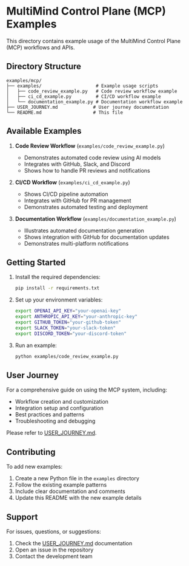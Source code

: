 # MultiMind Control Plane (MCP) Examples

This directory contains example usage of the MultiMind Control Plane (MCP) workflows and APIs.

## Directory Structure

```
examples/mcp/
├── examples/                    # Example usage scripts
│   ├── code_review_example.py   # Code review workflow example
│   ├── ci_cd_example.py         # CI/CD workflow example
│   └── documentation_example.py # Documentation workflow example
├── USER_JOURNEY.md             # User journey documentation
└── README.md                   # This file
```

## Available Examples

1. **Code Review Workflow** (`examples/code_review_example.py`)
   - Demonstrates automated code review using AI models
   - Integrates with GitHub, Slack, and Discord
   - Shows how to handle PR reviews and notifications

2. **CI/CD Workflow** (`examples/ci_cd_example.py`)
   - Shows CI/CD pipeline automation
   - Integrates with GitHub for PR management
   - Demonstrates automated testing and deployment

3. **Documentation Workflow** (`examples/documentation_example.py`)
   - Illustrates automated documentation generation
   - Shows integration with GitHub for documentation updates
   - Demonstrates multi-platform notifications

## Getting Started

1. Install the required dependencies:
   ```bash
   pip install -r requirements.txt
   ```

2. Set up your environment variables:
   ```bash
   export OPENAI_API_KEY="your-openai-key"
   export ANTHROPIC_API_KEY="your-anthropic-key"
   export GITHUB_TOKEN="your-github-token"
   export SLACK_TOKEN="your-slack-token"
   export DISCORD_TOKEN="your-discord-token"
   ```

3. Run an example:
   ```bash
   python examples/code_review_example.py
   ```

## User Journey

For a comprehensive guide on using the MCP system, including:
- Workflow creation and customization
- Integration setup and configuration
- Best practices and patterns
- Troubleshooting and debugging

Please refer to [USER_JOURNEY.md](USER_JOURNEY.md).

## Contributing

To add new examples:
1. Create a new Python file in the `examples` directory
2. Follow the existing example patterns
3. Include clear documentation and comments
4. Update this README with the new example details

## Support

For issues, questions, or suggestions:
1. Check the [USER_JOURNEY.md](USER_JOURNEY.md) documentation
2. Open an issue in the repository
3. Contact the development team 